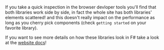 If you take a quick inspection in the browser devloper tools you'll find that both libraries work side by side, in fact the whole site has both libraries' elements scattered! and this doesn't really impact on the performance as long as you cherry pick components (check `getting started` on your favorite library).

If you want to see more details on how these libraries look in F# take a look at the [website docs](https://github.com/AngelMunoz/Sutil.Generator/tree/master/src/website)! 
